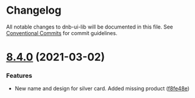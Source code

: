 # Changelog

All notable changes to dnb-ui-lib will be documented in this file. See
[Conventional Commits](https://conventionalcommits.org) for commit guidelines.

# [8.4.0](https://github.com/dnbexperience/eufemia/compare/v8.3.4...v8.4.0) (2021-03-02)


### Features

* New name and design for silver card. Added missing product ([f8fe48e](https://github.com/dnbexperience/eufemia/commit/f8fe48ee9a03fd412ede65a4b35b3dc74e32bac9))
